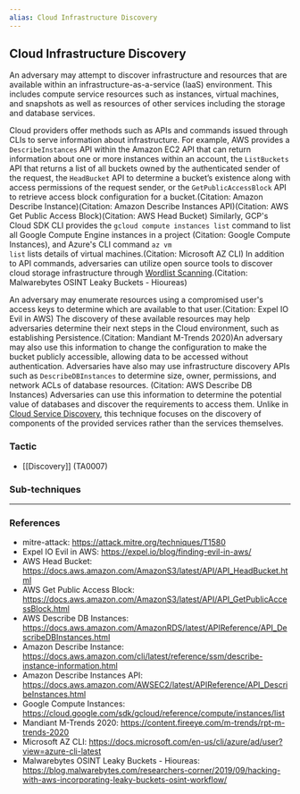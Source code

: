 ```yaml
---
alias: Cloud Infrastructure Discovery
---
```


## Cloud Infrastructure Discovery

An adversary may attempt to discover infrastructure and resources that are available within an infrastructure-as-a-service (IaaS) environment. This includes compute service resources such as instances, virtual machines, and snapshots as well as resources of other services including the storage and database services.

Cloud providers offer methods such as APIs and commands issued through CLIs to serve information about infrastructure. For example, AWS provides a <code>DescribeInstances</code> API within the Amazon EC2 API that can return information about one or more instances within an account, the <code>ListBuckets</code> API that returns a list of all buckets owned by the authenticated sender of the request, the <code>HeadBucket</code> API to determine a bucket’s existence along with access permissions of the request sender, or the <code>GetPublicAccessBlock</code> API to retrieve access block configuration for a bucket.(Citation: Amazon Describe Instance)(Citation: Amazon Describe Instances API)(Citation: AWS Get Public Access Block)(Citation: AWS Head Bucket) Similarly, GCP's Cloud SDK CLI provides the <code>gcloud compute instances list</code> command to list all Google Compute Engine instances in a project (Citation: Google Compute Instances), and Azure's CLI command <code>az vm list</code> lists details of virtual machines.(Citation: Microsoft AZ CLI) In addition to API commands, adversaries can utilize open source tools to discover cloud storage infrastructure through [Wordlist Scanning](https://attack.mitre.org/techniques/T1595/003).(Citation: Malwarebytes OSINT Leaky Buckets - Hioureas)

An adversary may enumerate resources using a compromised user's access keys to determine which are available to that user.(Citation: Expel IO Evil in AWS) The discovery of these available resources may help adversaries determine their next steps in the Cloud environment, such as establishing Persistence.(Citation: Mandiant M-Trends 2020)An adversary may also use this information to change the configuration to make the bucket publicly accessible, allowing data to be accessed without authentication. Adversaries have also may use infrastructure discovery APIs such as <code>DescribeDBInstances</code> to determine size, owner, permissions, and network ACLs of database resources. (Citation: AWS Describe DB Instances) Adversaries can use this information to determine the potential value of databases and discover the requirements to access them. Unlike in [Cloud Service Discovery](https://attack.mitre.org/techniques/T1526), this technique focuses on the discovery of components of the provided services rather than the services themselves.


### Tactic

- [[Discovery]] (TA0007)

### Sub-techniques


---
### References

- mitre-attack: https://attack.mitre.org/techniques/T1580
- Expel IO Evil in AWS: https://expel.io/blog/finding-evil-in-aws/
- AWS Head Bucket: https://docs.aws.amazon.com/AmazonS3/latest/API/API_HeadBucket.html
- AWS Get Public Access Block: https://docs.aws.amazon.com/AmazonS3/latest/API/API_GetPublicAccessBlock.html
- AWS Describe DB Instances: https://docs.aws.amazon.com/AmazonRDS/latest/APIReference/API_DescribeDBInstances.html
- Amazon Describe Instance: https://docs.aws.amazon.com/cli/latest/reference/ssm/describe-instance-information.html
- Amazon Describe Instances API: https://docs.aws.amazon.com/AWSEC2/latest/APIReference/API_DescribeInstances.html
- Google Compute Instances: https://cloud.google.com/sdk/gcloud/reference/compute/instances/list
- Mandiant M-Trends 2020: https://content.fireeye.com/m-trends/rpt-m-trends-2020
- Microsoft AZ CLI: https://docs.microsoft.com/en-us/cli/azure/ad/user?view=azure-cli-latest
- Malwarebytes OSINT Leaky Buckets - Hioureas: https://blog.malwarebytes.com/researchers-corner/2019/09/hacking-with-aws-incorporating-leaky-buckets-osint-workflow/
